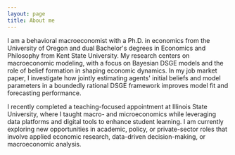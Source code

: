 ```yaml
---
layout: page
title: About me
---
```


I am a behavioral macroeconomist with a Ph.D. in economics from the University of Oregon and dual Bachelor's degrees in Economics and Philosophy from Kent State University. My research centers on macroeconomic modeling, with a focus on Bayesian DSGE models and the role of belief formation in shaping economic dynamics. In my job market paper, I investigate how jointly estimating agents' initial beliefs and model parameters in a boundedly rational DSGE framework improves model fit and forecasting performance.

I recently completed a teaching-focused appointment at Illinois State University, where I taught macro- and microeconomics while leveraging data platforms and digital tools to enhance student learning. I am currently exploring new opportunities in academic, policy, or private-sector roles that involve applied economic research, data-driven decision-making, or macroeconomic analysis.
